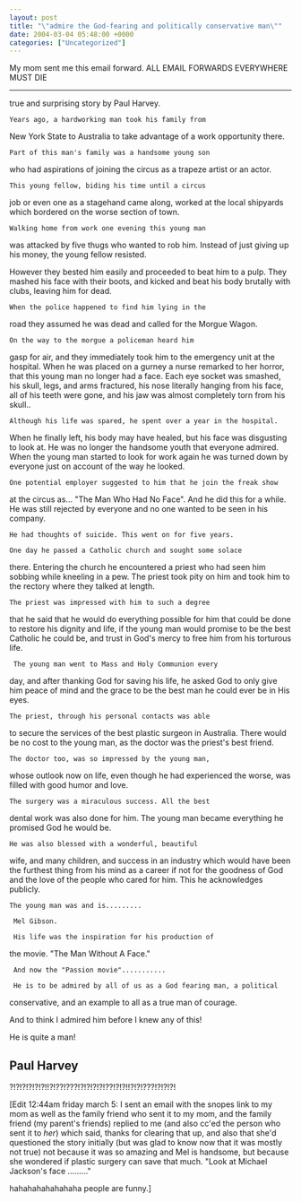 ```yaml
---
layout: post
title: "\"admire the God-fearing and politically conservative man\""
date: 2004-03-04 05:48:00 +0000
categories: ["Uncategorized"]
---
```


My mom sent me this email forward. ALL EMAIL FORWARDS EVERYWHERE MUST DIE

---------------------------
true and surprising story by Paul Harvey.

    Years ago, a hardworking man took his family from
New York State to Australia to take advantage of a work opportunity
there.

    Part of this man's family was a handsome young son
who had aspirations of joining the circus as a trapeze artist or an
actor.

    This young fellow, biding his time until a circus
job or even one as a stagehand came along, worked at the local
shipyards which bordered on the worse section of town.

    Walking home from work one evening this young man
was attacked by five thugs who wanted to rob him. Instead of just
giving up his money, the young fellow resisted.

   However they bested him easily and proceeded to
beat him to a pulp. They mashed his face with their boots, and kicked
and beat his body brutally with clubs, leaving him for dead.

    When the police happened to find him lying in the
road they assumed he was dead and called for the Morgue Wagon.

    On the way to the morgue a policeman heard him
gasp for air, and they immediately took him to the emergency unit at
the
hospital. When he was placed on a gurney a nurse remarked to
her horror, that this young man no longer had a face. Each eye
socket was smashed, his skull, legs, and arms fractured, his nose
literally hanging from his face, all of his teeth were gone, and his
jaw
was almost
completely torn from his skull..

    Although his life was spared, he spent over a year in the hospital.
When he finally left, his body may have healed, but his face was
disgusting
to look at.
He was no longer the handsome youth that everyone admired. When the
young
man started to look for
work again he was turned down by everyone just on account of the way he
looked.

    One potential employer suggested to him that he join the freak show
at
the circus as...
 "The Man Who Had No Face".  And he did this for a while.
He was still rejected by everyone and no one wanted to be seen in his
company.

    He had thoughts of suicide. This went on for five years.

    One day he passed a Catholic church and sought some solace
there. Entering the church he encountered a priest who had
seen him sobbing while kneeling in a pew. The priest took pity on
him and took him to the rectory where they talked at length.

    The priest was impressed with him to such a degree
that he said that he would do everything possible for him that could be
done to restore his dignity and life, if the young man would promise to
be the best Catholic he could be, and trust in God's mercy to
free him from his torturous life.

     The young man went to Mass and Holy Communion every
day, and after thanking God for saving his life, he asked God to only
give
him peace of mind and the grace to be the best man he could ever be in
His eyes.

    The priest, through his personal contacts was able
to secure the services of the best plastic surgeon in Australia.
There would be no cost to the young man, as the
doctor was the priest's best friend.

    The doctor too, was so impressed by the young man,
whose outlook now on life, even though he had experienced the worse,
was
filled with good humor and love.

    The surgery was a miraculous success. All the best
dental work was also done for him. The young man became everything
he promised God he would be.

    He was also blessed with a wonderful, beautiful
wife, and many children, and success in an industry which would
have been the furthest thing from his mind as a career if not for the
goodness of God
and the love of the people who cared for him. This he acknowledges
publicly.

    The young man was and is.........

     Mel Gibson.

     His life was the inspiration for his production of
the movie. "The Man Without A Face."

     And now the "Passion movie"...........

     He is to be admired by all of us as a God fearing man, a political
conservative,
and an example to all as a true man of courage.

   And to think I admired him before I knew any of this!

   He is quite a man!

   Paul Harvey
------------------------------------------------------------

?!?!?!?!?!?!!?!??!???!?!?!?!?!??!?!?!!?!?!???!?!?!?!

[Edit 12:44am friday march 5: I sent an email with the snopes link to my mom as well as the family friend who sent it to my mom, and the family friend (my parent's friends) replied to me (and also cc'ed the person who sent it to *her*) which said, thanks for clearing that up, and also that she'd questioned the story initially (but was glad to know now that it was mostly not true) not because it was so amazing and Mel is handsome, but because she wondered if plastic surgery can save that much. "Look at Michael Jackson's face ........."

hahahahahahahaha people are funny.]